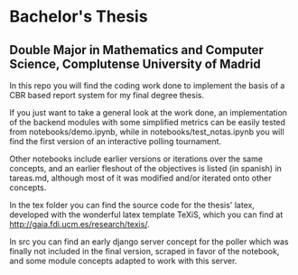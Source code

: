 # Bachelor's Thesis
## Double Major in Mathematics and Computer Science, Complutense University of Madrid

In this repo you will find the coding work done to implement the basis of a CBR based report system for my final degree thesis. 

If you just want to take a general look at the work done, an implementation of the backend modules with some simplified metrics can be easily tested from notebooks/demo.ipynb, while in notebooks/test_notas.ipynb you will find the first version of an interactive polling tournament.

Other notebooks include earlier versions or iterations over the same concepts, and an earlier fleshout of the objectives is listed (in spanish) in tareas.md, although most of it was modified and/or iterated onto other concepts.

In the tex folder you can find the source code for the thesis' latex, developed with the wonderful latex template TeXiS, which you can find at http://gaia.fdi.ucm.es/research/texis/.

In src you can find an early django server concept for the poller which was finally not included in the final version, scraped in favor of the notebook, and some module concepts adapted to work with this server.